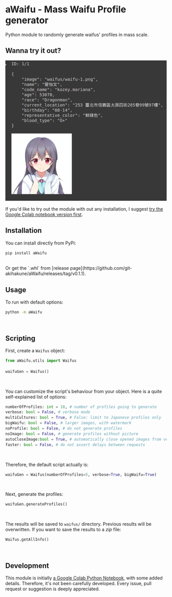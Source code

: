 # aWaifu - Mass Waifu Profile generator
Python module to randomly generate waifus' profiles in mass scale.
<br>

## Wanna try it out?
<img src="https://github.com/git-akihakune/aWaifu-Colab/blob/main/img/random_example.png?raw=true">
<br>

If you'd like to try out the module with out any installation, I suggest <a href="https://github.com/git-akihakune/aWaifu-Colab">try the Google Colab notebook version first</a>.
<br>

## Installation
You can install directly from PyPi:
```bash
pip install aWaifu
```
<br>
Or get the `.whl` from [release page](https://github.com/git-akihakune/aWaifu/releases/tag/v0.1.1).

## Usage
To run with default options:
```bash
python -m aWaifu
```
<br>

## Scripting
First, create a `Waifus` object:

```python
from aWaifu.utils import Waifus

waifuGen = Waifus()
```
<br>

You can customize the script's behaviour from your object. Here is a quite self-explained list of options:
```python
numberOfProfiles: int = 10, # number of profiles going to generate
verbose: bool = False, # verbose mode 
multiCultures: bool = True, # False: limit to Japanese profiles only
bigWaifu: bool = False, # larger images, with watermark
noProfile: bool = False, # do not generate profiles
noImage: bool = False, # generate profiles without picture
autoCloseImage:bool = True, # automatically close opened images from verbose
faster: bool = False, # do not assert delays between requests
```
<br>

Therefore, the default script actually is:
```python
waifuGen = Waifus(numberOfProfiles=5, verbose=True, bigWaifu=True)
```
<br>

Next, generate the profiles:
```python
waifuGen.generateProfiles()
```
<br>

The results will be saved to `waifus/` directory. Previous results will be overwritten. If you want to save the results to a *zip* file:
```python
Waifus.getAllInfo()
```
<br>

## Development
This module is initially [a Google Colab Python Notebook](https://github.com/git-akihakune/aWaifu-Colab), with some added details. Therefore, it's not been carefully developed. Every issue, pull request or suggestion is deeply appreciated.
